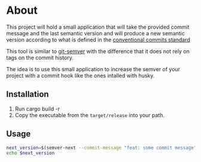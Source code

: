 # About
This project will hold a small application that will take
the provided commit message and the last semantic version and will produce
a new semantic version according to what is defined in the [conventional commits standard](https://www.conventionalcommits.org/en/v1.0.0/#summary)

This tool is similar to [git-semver](https://github.com/PSanetra/git-semver) with the difference
that it does not rely on tags on the commit history.

The idea is to use this small application to increase the semver of your project with a commit hook 
like the ones intalled with husky.

## Installation
1. Run cargo build -r
2. Copy the executable from the `target/release` into your path.

## Usage

```bash
next_version=$(semver-next --commit-message "feat: some commit message" --last-version "1.2.3"`)
echo $next_version

```
